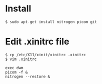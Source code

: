# Install
```
$ sudo apt-get install nitrogen picom git
```
# Edit .xinitrc file
```
$ cp /etc/X11/xinit/xinitrc .xinitrc
$ vim .xinitrc
```
```
exec dwm
picom -f &
nitrogen --restore &
```
